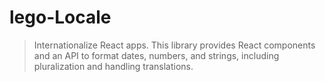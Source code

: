 # lego-Locale

> Internationalize React apps. This library provides React components and an API to format dates, numbers, and strings, including pluralization and handling translations.

